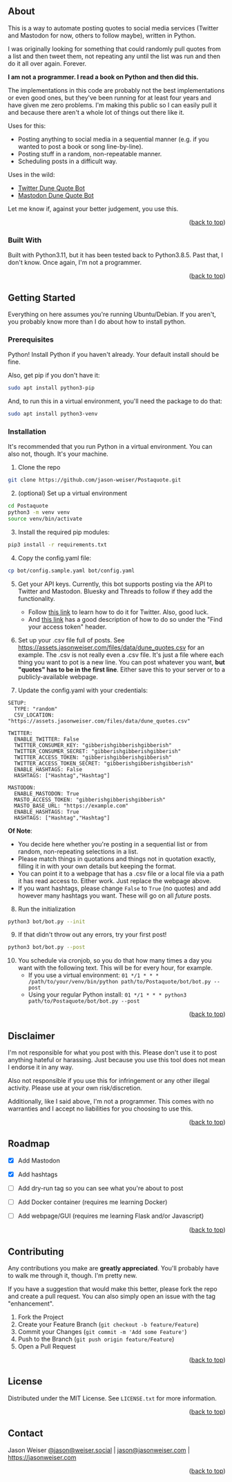 <a name="readme-top"></a>
<!-- ABOUT THE PROJECT -->
## About

This is a way to automate posting quotes to social media services (Twitter and Mastodon for now, others to follow maybe), written in Python. 

I was originally looking for something that could randomly pull quotes from a list and then tweet them, not repeating any until the list was run and then do it all over again. Forever.

**I am not a programmer. I read a book on Python and then did this.**

The implementations in this code are probably not the best implementations or even good ones, but they've been running for at least four years and have given me zero problems. I'm making this public so I can easily pull it and because there aren't a whole lot of things out there like it.

Uses for this:

- Posting anything to social media in a sequential manner (e.g. if you wanted to post a book or song line-by-line).
- Posting stuff in a random, non-repeatable manner.
- Scheduling posts in a difficult way.

Uses in the wild:
- [Twitter Dune Quote Bot](https://twitter.com/dunequotebot)
- [Mastodon Dune Quote Bot](https://botsin.space/@dune)

Let me know if, against your better judgement, you use this.

<p align="right">(<a href="#readme-top">back to top</a>)</p>


### Built With

Built with Python3.11, but it has been tested back to Python3.8.5. Past that, I don't know. Once again, I'm not a programmer.


<p align="right">(<a href="#readme-top">back to top</a>)</p>


<!-- GETTING STARTED -->
## Getting Started

Everything on here assumes you're running Ubuntu/Debian. If you aren't, you probably know more than I do about how to install python.

### Prerequisites

Python! Install Python if you haven't already. Your default install should be fine. 

Also, get pip if you don't have it:

```sh
sudo apt install python3-pip
```

And, to run this in a virtual environment, you'll need the package to do that:

```sh
sudo apt install python3-venv
```

### Installation

It's recommended that you run Python in a virtual environment. You can also not, though. It's your machine.

1. Clone the repo
```sh
git clone https://github.com/jason-weiser/Postaquote.git
```
2. (optional) Set up a virtual environment
```sh
cd Postaquote
python3 -m venv venv
source venv/bin/activate
```
3. Install the required pip modules:
```sh
pip3 install -r requirements.txt
```
4. Copy the config.yaml file:
```sh
cp bot/config.sample.yaml bot/config.yaml
```

5. Get your API keys. Currently, this bot supports posting via the API to Twitter and Mastodon. Bluesky and Threads to follow if they add the functionality. 
	- Follow [this link](https://developer.twitter.com/en/docs/twitter-api/getting-started/getting-access-to-the-twitter-api) to learn how to do it for Twitter. Also, good luck.
	- And [this link](https://dev.to/bitsrfr/getting-started-with-the-mastodon-api-41jj) has a good description of how to do so under the "Find your access token" header.

6. Set up your .csv file full of posts. See https://assets.jasonweiser.com/files/data/dune_quotes.csv for an example. The .csv is not really even a .csv file. It's just a file where each thing you want to pot is a new line. You can post whatever you want, **but "quotes" has to be in the first line**. Either save this to your server or to a publicly-available webpage.

7. Update the config.yaml with your credentials:
```
SETUP:
  TYPE: "random"
  CSV_LOCATION: "https://assets.jasonweiser.com/files/data/dune_quotes.csv"
  
TWITTER:
  ENABLE_TWITTER: False
  TWITTER_CONSUMER_KEY: "gibberishgibberishgibberish"
  TWITTER_CONSUMER_SECRET: "gibberishgibberishgibberish"
  TWITTER_ACCESS_TOKEN: "gibberishgibberishgibberish"
  TWITTER_ACCESS_TOKEN_SECRET: "gibberishgibberishgibberish"
  ENABLE_HASHTAGS: False
  HASHTAGS: ["Hashtag","Hashtag"]

MASTODON:
  ENABLE_MASTODON: True
  MASTO_ACCESS_TOKEN: "gibberishgibberishgibberish"
  MASTO_BASE_URL: "https://example.com"
  ENABLE_HASHTAGS: True
  HASHTAGS: ["Hashtag","Hashtag"]
```
**Of Note**:
- You decide here whether you're posting in a sequential list or from random, non-repeating selections in a list.
- Please match things in quotations and things not in quotation exactly, filling it in with your own details but keeping the format.
- You can point it to a webpage that has a .csv file or a local file via a path it has read access to. Either work. Just replace the webpage above. 
- If you want hashtags, please change `False` to `True` (no quotes) and add however many hashtags you want. These will go on all *future* posts.

8. Run the initialization
```sh
python3 bot/bot.py --init
```
9. If that didn't throw out any errors, try your first post!
```sh
python3 bot/bot.py --post
```
10. You schedule via cronjob, so you do that how many times a day you want with the following text. This will be for every hour, for example.
	- If you use a virtual environment: `01 */1 * * * /path/to/your/venv/bin/python path/to/Postaquote/bot/bot.py --post`
	- Using your regular Python install: `01 */1 * * * python3 path/to/Postaquote/bot/bot.py --post`
<p align="right">(<a href="#readme-top">back to top</a>)</p>



<!-- DISCLAIMER -->
## Disclaimer

I'm not responsible for what you post with this. Please don't use it to post anything hateful or harassing. Just because you use this tool does not mean I endorse it in any way. 

Also not responsible if you use this for infringement or any other illegal activity. Please use at your own risk/discretion.

Additionally, like I said above, I'm not a programmer. This comes with no warranties and I accept no liabilities for you choosing to use this.
<p align="right">(<a href="#readme-top">back to top</a>)</p>


<!-- ROADMAP -->
## Roadmap

- [x] Add Mastodon
- [x] Add hashtags
- [ ] Add dry-run tag so you can see what you're about to post
- [ ] Add Docker container (requires me learning Docker)
- [ ] Add webpage/GUI (requires me learning Flask and/or Javascript)


<p align="right">(<a href="#readme-top">back to top</a>)</p>



<!-- CONTRIBUTING -->
## Contributing

Any contributions you make are **greatly appreciated**. You'll probably have to walk me through it, though. I'm pretty new.

If you have a suggestion that would make this better, please fork the repo and create a pull request. You can also simply open an issue with the tag "enhancement".

1. Fork the Project
2. Create your Feature Branch (`git checkout -b feature/Feature`)
3. Commit your Changes (`git commit -m 'Add some Feature'`)
4. Push to the Branch (`git push origin feature/Feature`)
5. Open a Pull Request

<p align="right">(<a href="#readme-top">back to top</a>)</p>



<!-- LICENSE -->
## License

Distributed under the MIT License. See `LICENSE.txt` for more information.

<p align="right">(<a href="#readme-top">back to top</a>)</p>



<!-- CONTACT -->
## Contact

Jason Weiser 
[@jason@weiser.social](https://weiser.social/@jason) | jason@jasonweiser.com | https://jasonweiser.com

<p align="right">(<a href="#readme-top">back to top</a>)</p>

